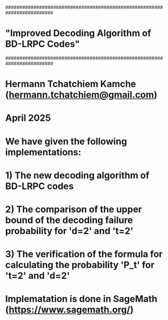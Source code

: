 #########################################################################
#   "Improved Decoding Algorithm of BD-LRPC Codes"
#########################################################################
# 
# Hermann Tchatchiem Kamche (hermann.tchatchiem@gmail.com) 
#
#                   April 2025
#
#  We have given the following implementations:
#
# 1) The new decoding algorithm of BD-LRPC codes
# 2) The comparison of the upper bound of the decoding failure probability for 'd=2' and 't=2'
# 3) The verification of the formula for calculating the probability 'P_t' for 't=2' and 'd=2'
#
#  Implematation is done in SageMath  (https://www.sagemath.org/)
